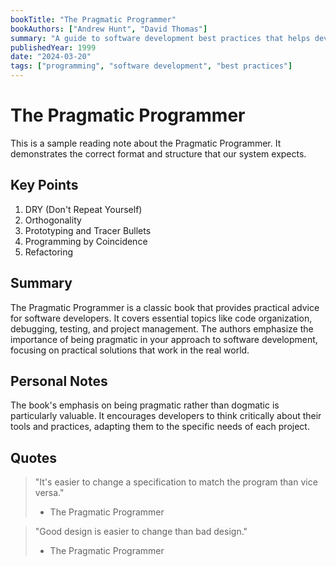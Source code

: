 ```yaml
---
bookTitle: "The Pragmatic Programmer"
bookAuthors: ["Andrew Hunt", "David Thomas"]
summary: "A guide to software development best practices that helps developers write better code and become more effective programmers."
publishedYear: 1999
date: "2024-03-20"
tags: ["programming", "software development", "best practices"]
---
```


# The Pragmatic Programmer

This is a sample reading note about the Pragmatic Programmer. It demonstrates the correct format and structure that our system expects.

## Key Points

1. DRY (Don't Repeat Yourself)
2. Orthogonality
3. Prototyping and Tracer Bullets
4. Programming by Coincidence
5. Refactoring

## Summary

The Pragmatic Programmer is a classic book that provides practical advice for software developers. It covers essential topics like code organization, debugging, testing, and project management. The authors emphasize the importance of being pragmatic in your approach to software development, focusing on practical solutions that work in the real world.

## Personal Notes

The book's emphasis on being pragmatic rather than dogmatic is particularly valuable. It encourages developers to think critically about their tools and practices, adapting them to the specific needs of each project.

## Quotes

> "It's easier to change a specification to match the program than vice versa."
> - The Pragmatic Programmer

> "Good design is easier to change than bad design."
> - The Pragmatic Programmer 